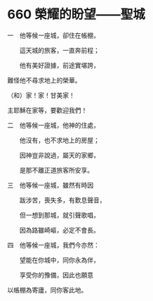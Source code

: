 # 660 榮耀的盼望——聖城

一　他等候一座城，卻住在帳棚，

　　這天城的旅客，一直奔前程；

　　他有美好證據，前途實堪誇，

難怪他不尋求地上的榮華。

（和）家！家！甘美家！

主耶穌在家等，要歡迎我們！

二　他等候一座城，他神的住處，

　　他沒有，也不求地上的房屋；

　　因神豈非說過，屬天的家鄉，

　　是那不離正道旅客所安享。

三　他等候一座城，雖然有時因

　　跋涉苦，喪失多，有歎息聲音，

　　但一想到那城，就引聲歌唱，

　　因為路雖崎嶇，必定不會長。

四　他等候一座城，我們今亦然：

　　望能在你城中，同你永為伴，

　　享受你的豫備，因此也願意

以帳棚為寄廬，同你客此地。

